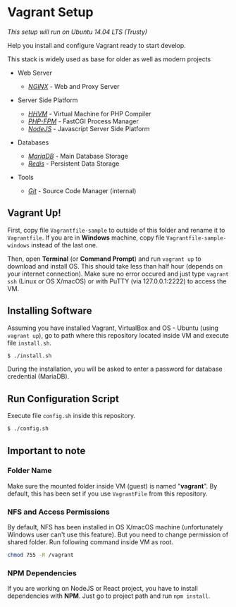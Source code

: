 # Vagrant Setup

*This setup will run on Ubuntu 14.04 LTS (Trusty)*

Help you install and configure Vagrant ready to start develop. 

This stack is widely used as base for older as well as modern projects

- Web Server
    - [*NGINX*](https://www.nginx.com/) - Web and Proxy Server

- Server Side Platform
    - [*HHVM*](http://hhvm.com/) - Virtual Machine for PHP Compiler
    - [*PHP-FPM*](http://hhvm.com/) - FastCGI Process Manager
    - [*NodeJS*](https://nodejs.org/) - Javascript Server Side Platform

- Databases
    - [*MariaDB*](https://mariadb.org/) - Main Database Storage
    - [*Redis*](http://redis.io/) - Persistent Data Storage

- Tools
    - [*Git*](https://git-scm.com/) - Source Code Manager (internal)

## Vagrant Up!
First, copy file `Vagrantfile-sample` to outside of this folder and rename it to `Vagrantfile`. If you are in **Windows** machine, copy file `Vagrantfile-sample-windows` instead of the last one.

Then, open **Terminal** (or **Command Prompt**) and run `vagrant up` to download and install OS. This should take less than half hour (depends on your internet connection). Make sure no error occured and just type `vagrant ssh` (Linux or OS X/macOS) or with PuTTY (via 127.0.0.1:2222) to access the VM.

## Installing Software

Assuming you have installed Vagrant, VirtualBox and OS - Ubuntu (using `vagrant up`), go to path where this repository located inside VM and execute file `install.sh`.

```bash
$ ./install.sh
```
During the installation, you will be asked to enter a password for database credential (MariaDB).

## Run Configuration Script

Execute file `config.sh` inside this repository.
```bash
$ ./config.sh
```

## Important to note

### Folder Name
Make sure the mounted folder inside VM (guest) is named "**vagrant**". By default, this has been set if you use `VagrantFile` from this repository.

### NFS and Access Permissions
By default, NFS has been installed in OS X/macOS machine (unfortunately Windows user can't use this feature). But you need to change permission of shared folder. Run following command inside VM as root.
```bash
chmod 755 -R /vagrant
```

### NPM Dependencies
If you are working on NodeJS or React project, you have to install dependencies with **NPM**. Just go to project path and run `npm install`.
